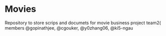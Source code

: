 # Movies
Repository to store scrips and documets for movie business project team2( members @gopinathjee, @cgouker, @y0zhang06, @ki5-ngau

